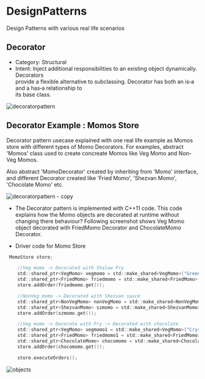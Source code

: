 # DesignPatterns
Design Patterns with various real life scenarios


## Decorator
* Category: Structural
* Intent:
  Inject additional responsibilities	to	an existing	object dynamically. Decorators	
  provide	a	flexible	alternative	to	subclassing.
	Decorator	has	both	an	is‐a	and	a	has‐a	relationship	to	
its	base	class.

![decoratorpattern](https://user-images.githubusercontent.com/6056609/43302516-ab9cc3ea-9188-11e8-82e5-cc85c8e594fc.png)

## Decorator Example : Momos Store

Decorator pattern usecase explained with one real life example as Momos store with different types of Momo Decorators.
For examples, abstract 'Momos' class used to create concreate Momos like Veg Momo and Non-Veg Momos.

Also abstract 'MomoDecorator' created by inheriting from 'Momo' interface, and different Decorator created like 'Fried Momo', 'Shezvan Momo', 'Chocolate Momo' etc.

![decoratorpattern - copy](https://user-images.githubusercontent.com/6056609/43304294-2b0a2f48-9191-11e8-90dc-e00371a7578a.png)

* The Decorator pattern is implemented with C++11 code. This code explains how the Momo objects are decorated at runtime without changing there behaviour? Following screenshot shows Veg Momo object decorated with FriedMomo Decorator and ChocolateMomo Decorator.

* Driver code for Momo Store
```C
 MomoStore store;

    //Veg momo -> Decorated with Shalow Fry
    std::shared_ptr<VegMomo> vegmomo = std::make_shared<VegMomo>("Green vegitables");
    std::shared_ptr<FriedMomo> friedmomo = std::make_shared<FriedMomo>(vegmomo.get());
    store.addOrder(friedmomo.get());

    //NonVeg momo -> Decorated with Shezvan sauce
    std::shared_ptr<NonVegMomo> nonVegMomo = std::make_shared<NonVegMomo>("Chicken");
    std::shared_ptr<ShezvanMomo> szmomo = std::make_shared<ShezvanMomo>(nonVegMomo.get());
    store.addOrder(szmomo.get());

    //Veg momo -> Decorate with Fry -> Decorated with chocolate
    std::shared_ptr<VegMomo> vegmomo1 = std::make_shared<VegMomo>("Cryspy items");
    std::shared_ptr<FriedMomo> friedmomo1 = std::make_shared<FriedMomo>(vegmomo1.get());
    std::shared_ptr<ChocolateMomo> chocomomo = std::make_shared<ChocolateMomo>(friedmomo1.get());
    store.addOrder(chocomomo.get());

    store.executeOrders();
```

![objects](https://user-images.githubusercontent.com/6056609/43304796-131678c2-9193-11e8-9546-22b2d7fb26c5.png)
